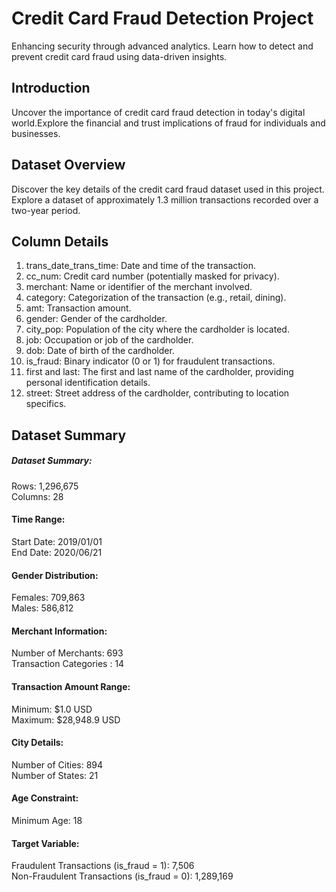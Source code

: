 # Credit Card Fraud Detection Project
Enhancing security through advanced analytics. Learn how to detect and prevent credit card fraud using data-driven insights.

## Introduction
Uncover the importance of credit card fraud detection in today's digital world.Explore the financial and trust implications of fraud for individuals and businesses.

## Dataset Overview
Discover the key details of the credit card fraud dataset used in this project.
Explore a dataset of approximately 1.3 million transactions recorded over a two-year period.

## Column Details
1. trans_date_trans_time: Date and time of the transaction.
2. cc_num: Credit card number (potentially masked for privacy).
3. merchant: Name or identifier of the merchant involved.
4. category: Categorization of the transaction (e.g., retail, dining).
5. amt: Transaction amount.
6. gender: Gender of the cardholder.
7. city_pop: Population of the city where the cardholder is located.
8. job: Occupation or job of the cardholder.
9. dob: Date of birth of the cardholder.
10. is_fraud: Binary indicator (0 or 1) for fraudulent transactions.
11. first and last: The first and last name of the cardholder, providing personal identification details.
12. street: Street address of the cardholder, contributing to location specifics.

## Dataset Summary
##### Dataset Summary:
Rows: 1,296,675       
Columns: 28

#### Time Range:
Start Date: 2019/01/01   
End Date: 2020/06/21

#### Gender Distribution:
Females: 709,863  
Males: 586,812  

#### Merchant Information:
Number of Merchants: 693  
Transaction Categories : 14

#### Transaction Amount Range:
Minimum: $1.0 USD  
Maximum: $28,948.9 USD

#### City Details:
Number of Cities: 894  
Number of States: 21

#### Age Constraint:
Minimum Age: 18

#### Target Variable:
Fraudulent Transactions (is_fraud = 1): 7,506  
Non-Fraudulent Transactions (is_fraud = 0): 1,289,169
